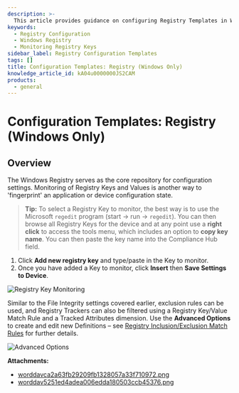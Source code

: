 ```yaml
---
description: >-
  This article provides guidance on configuring Registry Templates in Windows, including how to monitor Registry Keys and Values.
keywords:
  - Registry Configuration
  - Windows Registry
  - Monitoring Registry Keys
sidebar_label: Registry Configuration Templates
tags: []
title: Configuration Templates: Registry (Windows Only)
knowledge_article_id: kA04u0000000JS2CAM
products:
  - general
---
```


# Configuration Templates: Registry (Windows Only)

## Overview

The Windows Registry serves as the core repository for configuration settings. Monitoring of Registry Keys and Values is another way to 'fingerprint' an application or device configuration state.

> **Tip:** To select a Registry Key to monitor, the best way is to use the Microsoft `regedit` program (start → run → `regedit`). You can then browse all Registry Keys for the device and at any point use a **right click** to access the tools menu, which includes an option to **copy key name**. You can then paste the key name into the Compliance Hub field.

1. Click **Add new registry key** and type/paste in the Key to monitor.
2. Once you have added a Key to monitor, click **Insert** then **Save Settings to Device**.

![Registry Key Monitoring](https://nwxcorp--c.na147.content.force.com/sfc/dist/version/download/?oid=00D7000000091pB&ids=0684u00000LdK7g&d=%2Fa%2F4u000000Lza0%2FNtYXmtzWvo.gy.ebmnfASDS.YtzfvIB6IdA5b4NqzM4&asPdf=false)

Similar to the File Integrity settings covered earlier, exclusion rules can be used, and Registry Trackers can also be filtered using a Registry Key/Value Match Rule and a Tracked Attributes dimension. Use the **Advanced Options** to create and edit new Definitions – see [Registry Inclusion/Exclusion Match Rules](https://kb.netwrix.com/8104) for further details.

![Advanced Options](https://nwxcorp--c.na147.content.force.com/sfc/dist/version/download/?oid=00D7000000091pB&ids=0684u00000LdK7l&d=%2Fa%2F4u000000Lza5%2FunWhp8HD8uTTWSoAv5uM42OhysWoRDvIBJ1.zwrj_sA&asPdf=false)

**Attachments:**

- [worddavca2a63fb29209fb1328057a33f710972.png](https://nwxcorp--c.na147.content.force.com/sfc/dist/version/download/?oid=00D7000000091pB&ids=0684u00000LdK4O&d=%2Fa%2F4u000000LzaF%2F7b5mT9lVt62LyUOO4E3DEiOXO0oHUHn8.Hj9kUsqArQ&asPdf=false)
- [worddav5251ed4adea006edda180503ccb45376.png](https://nwxcorp--c.na147.content.force.com/sfc/dist/version/download/?oid=00D7000000091pB&ids=0684u00000LdJkg&d=%2Fa%2F4u000000LzaK%2FJb4ZDaJJa9w934zo.U6wGQxaeyqGBvnAGtPBRDKxlI8&asPdf=false)
